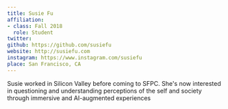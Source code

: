 ```yaml
---
title: Susie Fu
affiliation:
- class: Fall 2018
  role: Student
twitter:
github: https://github.com/susiefu
website: http://susiefu.com
instagram: https://www.instagram.com/susiefu
place: San Francisco, CA
---
```

Susie worked in Silicon Valley before coming to SFPC. She's now interested in questioning and understanding perceptions of the self and society through immersive and AI-augmented experiences
